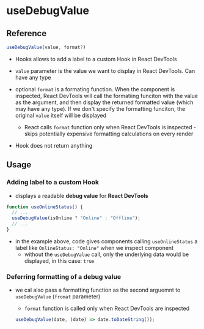 # useDebugValue

## Reference

```jsx
useDebugValue(value, format?)
```

- Hooks allows to add a label to a custom Hook in React DevTools
- `value` parameter is the value we want to display in React DevTools. Can have any type
- optional `format` is a formating function. When the component is inspected, React DevTools will call the formatiing funciton with the value as the argument, and then display the returned formatted value (which may have any type). If we don't specify the formatting funciton, the original `value` itself will be displayed

  - React calls `format` function only when React DevTools is inspected - skips potentially expensive formatting calculations on every render

- Hook does not return anything

## Usage

### Adding label to a custom Hook

- displays a readable **debug value** for **React DevTools**

```jsx
function useOnlineStatus() {
  // ...
  useDebugValue(isOnline ? "Online" : "Offline");
  // ...
}
```

- in the example above, code gives components calling `useOnlineStatus` a label like `OnlineStatus: "Online"` when we inspect component
  - without the `useDebugValue` call, only the underlying data would be displayed, in this case: `true`

### Deferring formatting of a debug value

- we cal also pass a formatting function as the second arguemnt to `useDebugValue` (`fromat` parameter)

  - `format` function is called only when React DevTools are inspected

  ```jsx
  useDebugValue(date, (date) => date.toDateString());
  ```
